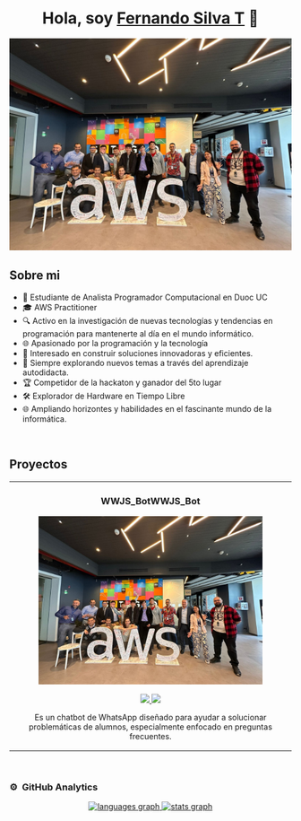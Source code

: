 <div align="center">
<h1 align="center">Hola, soy <a href="https://fernandosilvot.github.io/">Fernando Silva T</a> 👋</h1>
</div>
<img src="https://github.com/fernandosilvot/fernandosilvot.github.io/blob/main/assets/images/aws_final_curso.jpeg">


## Sobre mi


- 🚀 Estudiante de Analista Programador Computacional en Duoc UC
- 🎓 AWS Practitioner
- 🔍 Activo en la investigación de nuevas tecnologías y tendencias en programación para mantenerte al día en el mundo informático.
- 🌐 Apasionado por la programación y la tecnología
- 🔗 Interesado en construir soluciones innovadoras y eficientes.
- 🔧 Siempre explorando nuevos temas a través del aprendizaje autodidacta.
- 🏆 Competidor de la hackaton y ganador del 5to lugar
- 🛠️ Explorador de Hardware en Tiempo Libre
- 🌐 Ampliando horizontes y habilidades en el fascinante mundo de la informática.

<br>

## Proyectos
<table>
<tr>
<td width="50%">
<h3 align="center">WWJS_BotWWJS_Bot</h3>
<div align="center">
<a href="https://github.com/fernandosilvot/WWJS_Bot" target="_blank"><img src="https://github.com/fernandosilvot/fernandosilvot.github.io/blob/main/assets/images/aws_final_curso.jpeg" width="400" alt="WWJS_Bot"></a>
<p>
<a href="https://github.com/fernandosilvot/WWJS_Bot" target="_blank">
<img src="https://img.shields.io/badge/CÓDIGO-ff9?style=for-the-badge&logo=github&logoColor=black">
</a>
<a href="https://youtu.be/X4c58ORKK64?si=Gj-zz-dT4qJyZ2t8" target="_blank">
<img src="https://img.shields.io/badge/-Youtube-green?style=for-the-badge&color=fbfc40">
</a>
</p>
<p>Es un chatbot de WhatsApp diseñado para ayudar a solucionar problemáticas de alumnos, especialmente enfocado en preguntas frecuentes.</p>
</div>
                                                                                      
</td>

</table>                                                                                 
</div>
<br>

### ⚙️ &nbsp;GitHub Analytics

<p align="center">
<a href="https://github.com/fernandosilvot">
   <img src="https://github-readme-stats.vercel.app/api/top-langs?username=fernandosilvot&locale=es&hide_title=false&layout=compact&card_width=320&langs_count=5&theme=dracula&hide_border=false" height="150" alt="languages graph"  />
  <img src="https://github-readme-stats.vercel.app/api?username=fernandosilvot&hide_title=false&hide_rank=false&show_icons=true&include_all_commits=true&count_private=true&disable_animations=false&theme=dracula&locale=es&hide_border=false" height="150" alt="stats graph"  />
</a>
</p>
